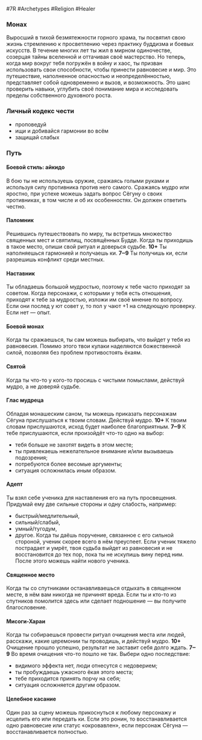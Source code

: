 #7R #Archetypes #Religion #Healer 

### Монах
Выросший в тихой безмятежности горного храма, ты посвятил свою жизнь стремлению к просветлению через практику буддизма и боевых искусств. В течение многих лет ты жил в мирном одиночестве, созерцая тайны вселенной и оттачивая своё мастерство. Но теперь, когда мир вокруг тебя погружён в войну и хаос, ты призван использовать свои способности, чтобы принести равновесие и мир. Это путешествие, наполненное опасностью и неопределённостью, представляет собой одновременно и вызов, и возможность. Это шанс проверить навыки, углубить своё понимание мира и исследовать пределы собственного духовного роста.

### Личный кодекс чести
* проповедуй
* ищи и добивайся гармонии во всём
* защищай слабых

### Путь
#### Боевой стиль: айкидо 
В бою ты не используешь оружие, сражаясь голыми руками и используя силу противника против него самого. Сражаясь мудро или яростно, при успехе можешь задать вопрос Сёгуну о своих противниках, в том числе и об их особенностях. Он должен ответить честно. 

#### Паломник 
Решившись путешествовать по миру, ты встретишь множество священных мест и святилищ, посвящённых Будде. Когда ты приходишь в такое место, опиши свой ритуал и доверься судьбе. 
**10+** Ты наполняешься гармонией и получаешь ки. 
**7‒9** Ты получишь ки, если разрешишь конфликт среди местных. 

#### Наставник
Ты обладаешь большой мудростью, поэтому к тебе часто приходят за советом. Когда персонажи, с которыми у тебя есть отношения, приходят к тебе за мудростью, изложи им своё мнение по вопросу. Если они послед у ют совет у, то пол у чают +1 на следующую проверку. Если нет — опыт. 

#### Боевой монах 
Когда ты сражаешься, ты сам можешь выбирать, что выйдет у тебя из равновесия. Помимо этого твои кулаки наделяются божественной силой, позволяя без проблем противостоять ёкаям.

#### Святой 
Когда ты что-то у кого-то просишь с чистыми помыслами, действуй мудро, а не доверяй судьбе. 

#### Глас мудреца 
Обладая монашеским саном, ты можешь приказать персонажам Сёгуна прислушаться к твоим словам. Действуй мудро. 
**10+** К твоим словам прислушаются, исход будет наиболее благоприятным. 
**7‒9** К тебе прислушаются, если произойдёт что-то одно на выбор:
- тебя больше не захотят видеть в этом месте;
- ты привлекаешь нежелательное внимание и/или вызываешь подозрения;
- потребуются более весомые аргументы;
- ситуация осложнилась иным образом. 

#### Адепт 
Ты взял себе ученика для наставления его на путь просвещения. Придумай ему две сильные стороны и одну слабость, например:
- быстрый/медлительный,
- сильный/слабый,
- умный/тугодум,
- другое. 
Когда ты даёшь поручение, связанное с его сильной стороной, ученик скорее всего в нём преуспеет. Если ученик тяжело пострадает и умрёт, твоя судьба выйдет из равновесия и не восстановится до тех пор, пока ты не искупишь вину перед ним. После этого можешь найти нового ученика. 

#### Священное место 
Когда ты со спутниками останавливаешься отдыхать в священном месте, в нём вам никогда не причинят вреда. Если ты и кто-то из спутников помолится здесь или сделает подношение — вы получите благословение. 

#### Мисоги-Хараи 
Когда ты собираешься провести ритуал очищения места или людей, расскажи, какие церемонии ты проводишь, и действуй мудро. 
**10+** Очищение прошло успешно, результат не заставит себя долго ждать. 
**7‒9** Во время очищения что-то пошло не так. Выбери одно последствие:
- видимого эффекта нет, люди отнесутся с недоверием;
- ты пробуждаешь ужасного ёкая этого места;
- тебе приходится принять порчу на себя;
- ситуация осложняется другим образом. 

#### Целебное касание 
Один раз за сцену можешь прикоснуться к любому персонажу и исцелить его или передать ки. Если это ронин, то восстанавливается одно равновесие или статус «окровавлен», если персонаж Сёгуна — восстанавливается полностью.